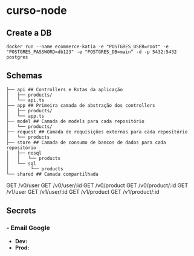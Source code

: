 # curso-node

## Create a DB

```
docker run --name ecommerce-katia -e "POSTGRES_USER=root" -e "POSTGRES_PASSWORD=db123" -e "POSTGRES_DB=main" -d -p 5432:5432 postgres
```

## Schemas

```
├── api ## Controllers e Rotas da aplicação
│   ├── products/
│   └── api.ts
├── app ## Primeira camada de abstração dos controllers
│   ├── products/
│   └── app.ts
├── model ## Camada de models para cada repositório
│   └── products/
├── request ## Camada de requisições externas para cada repositório
│   └── products
├── store ## Camada de consumo de bancos de dados para cada repositório
│   ├── nosql
│   │   └── products
│   └── sql
│        └── products
└── shared ## Camada compartilhada
```

GET /v0/user
GET /v0/user/:id
GET /v0/product
GET /v0/product/:id
GET /v1/user
GET /v1/user/:id
GET /v1/product
GET /v1/product/:id

## Secrets

### - Email Google

- **Dev:**
- **Prod:**
